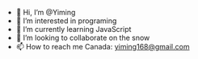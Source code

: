- 👋 Hi, I’m @Yiming
- 👀 I’m interested in programing
- 🌱 I’m currently learning JavaScript
- 💞️ I’m looking to collaborate on the snow
- 📫 How to reach me Canada: yiming168@gmail.com

<!---
yiming168/yiming168 is a ✨ special ✨ repository because its `README.md` (this file) appears on your GitHub profile.
You can click the Preview link to take a look at your changes.
--->
